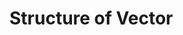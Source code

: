 # Structure of Vector

<!-- This is the structure of the package: -->

<!-- * core -->
<!-- * mixins -->
<!-- * numba -->
<!-- * numpy -->
<!-- * awkward -->
<!-- * tensorflow -->
<!-- * single -->
